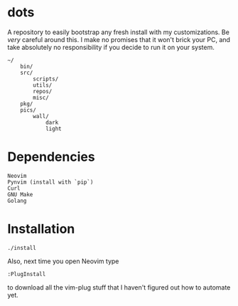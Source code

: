 # dots

A repository to easily bootstrap any fresh install with my customizations.  Be
*very* careful around this. I make no promises that it won't brick your PC, and
take absolutely no responsibility if you decide to run it on your system.

    ~/
        bin/
        src/
            scripts/
            utils/
            repos/
            misc/
        pkg/
        pics/
            wall/
                dark
                light

# Dependencies

    Neovim
    Pynvim (install with `pip`)
    Curl
    GNU Make
    Golang

# Installation

    ./install

Also, next time you open Neovim type

    :PlugInstall

to download all the vim-plug stuff that I haven't figured out how to automate yet.
